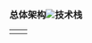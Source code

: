 ### 总体架构![](http://ojmezn0eq.bkt.clouddn.com/jeesuite_arch.png)技术栈

|  |  |
| :--- | :--- |
|  |  |



